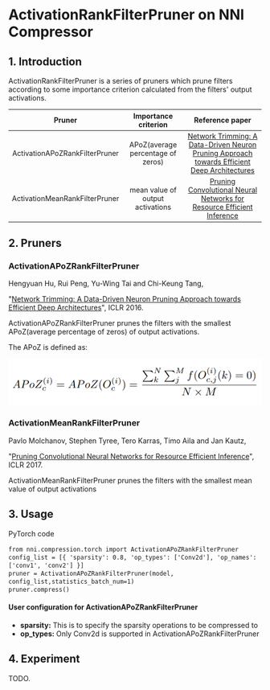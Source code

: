 ActivationRankFilterPruner on NNI Compressor
===

## 1. Introduction

ActivationRankFilterPruner is a series of pruners which prune filters according to some importance criterion calculated from the filters' output activations.

|             Pruner             |       Importance criterion        |                       Reference paper                        |
| :----------------------------: | :-------------------------------: | :----------------------------------------------------------: |
| ActivationAPoZRankFilterPruner | APoZ(average percentage of zeros) | [Network Trimming: A Data-Driven Neuron Pruning Approach towards Efficient Deep Architectures](https://arxiv.org/abs/1607.03250) |
| ActivationMeanRankFilterPruner | mean value of output activations  | [Pruning Convolutional Neural Networks for Resource Efficient Inference](https://arxiv.org/abs/1611.06440) |

## 2. Pruners

### ActivationAPoZRankFilterPruner

Hengyuan Hu, Rui Peng, Yu-Wing Tai and Chi-Keung Tang,

"[Network Trimming: A Data-Driven Neuron Pruning Approach towards Efficient Deep Architectures](https://arxiv.org/abs/1607.03250)", ICLR 2016.

ActivationAPoZRankFilterPruner prunes the filters with the smallest APoZ(average percentage of zeros) of output activations.

The APoZ is defined as:

![](../../img/apoz.png)

### ActivationMeanRankFilterPruner

Pavlo Molchanov, Stephen Tyree, Tero Karras, Timo Aila and Jan Kautz,

"[Pruning Convolutional Neural Networks for Resource Efficient Inference](https://arxiv.org/abs/1611.06440)", ICLR 2017.

ActivationMeanRankFilterPruner prunes the filters with the smallest mean value of output activations

## 3. Usage

PyTorch code

```
from nni.compression.torch import ActivationAPoZRankFilterPruner
config_list = [{ 'sparsity': 0.8, 'op_types': ['Conv2d'], 'op_names': ['conv1', 'conv2'] }]
pruner = ActivationAPoZRankFilterPruner(model, config_list,statistics_batch_num=1)
pruner.compress()
```

#### User configuration for ActivationAPoZRankFilterPruner

- **sparsity:** This is to specify the sparsity operations to be compressed to
- **op_types:** Only Conv2d is supported in ActivationAPoZRankFilterPruner

## 4. Experiment

TODO. 





